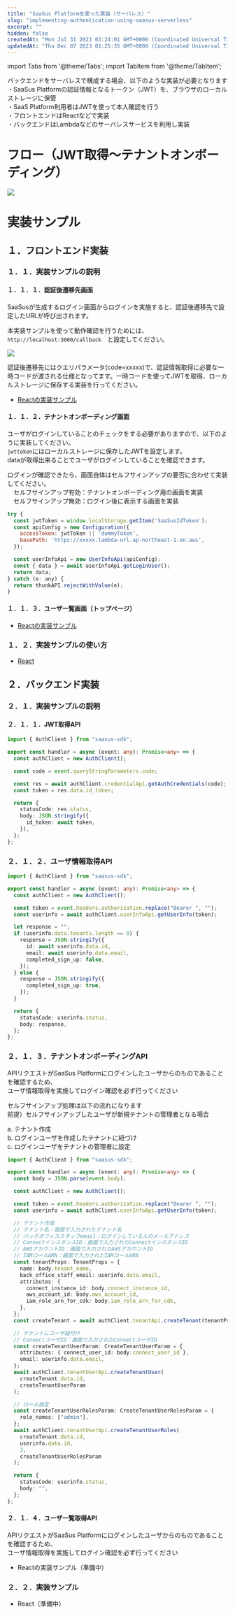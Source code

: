 ```yaml
---
title: "SaaSus Platformを使った実装（サーバレス）"
slug: "implementing-authentication-using-saasus-serverless"
excerpt: ""
hidden: false
createdAt: "Mon Jul 31 2023 03:24:01 GMT+0000 (Coordinated Universal Time)"
updatedAt: "Thu Dec 07 2023 01:25:35 GMT+0000 (Coordinated Universal Time)"
---
```

import Tabs from '@theme/Tabs';
import TabItem from '@theme/TabItem';

バックエンドをサーバレスで構成する場合、以下のような実装が必要となります  
・SaaSus Platformの認証情報となるトークン（JWT）を、ブラウザのローカルストレージに保管  
・SaaS Platform利用者はJWTを使って本人確認を行う  
・フロントエンドはReactなどで実装  
・バックエンドはLambdaなどのサーバレスサービスを利用し実装

# フロー（JWT取得〜テナントオンボーディング）

![](/ja/img/metering-api-sample/image-01.png)

# 実装サンプル

## １．フロントエンド実装

### １．１．実装サンプルの説明

#### １．１．１．認証後遷移先画面

SaaSusが生成するログイン画面からログインを実施すると、認証後遷移先で設定したURLが呼び出されます。

本実装サンプルを使って動作確認を行うためには、  
`http://localhost:3000/callback`　と設定してください。

![](/ja/img/metering-api-sample/image-02.png)

認証後遷移先にはクエリパラメータ(code=xxxxx)で、認証情報取得に必要な一時コードが渡される仕様となってます。一時コードを使ってJWTを取得、ローカルストレージに保存する実装を行ってください。

- <a href="https://github.com/saasus-platform/implementation-sample-front-react/blob/main/src/pages/Callback.tsx" target="_blank">Reactの実装サンプル</a>

#### １．１．２．テナントオンボーディング画面

ユーザがログインしていることのチェックをする必要がありますので、以下のように実装してください。  
`jwttoken`にはローカルストレージに保存したJWTを設定します。  
dataが取得出来ることでユーザがログインしていることを確認できます。

ログインが確認できたら、画面自体はセルフサインアップの要否に合わせて実装してください。  
　セルフサインアップ有効：テナントオンボーディング用の画面を実装  
　セルフサインアップ無効：ログイン後に表示する画面を実装


<Tabs>
<TabItem value="jsx" label="React">

```jsx
try {
  const jwtToken = window.localStorage.getItem('SaaSusIdToken');
  const apiConfig = new Configuration({
    accessToken: jwtToken || 'dummyToken',
    basePath: 'https://xxxxx.lambda-url.ap-northeast-1.on.aws',
  });

  const userInfoApi = new UserInfoApi(apiConfig);
  const { data } = await userInfoApi.getLoginUser();
  return data;
} catch (e: any) {
  return thunkAPI.rejectWithValue(e);
}

```

</TabItem>
</Tabs>

#### １．１．３．ユーザ一覧画面（トップページ）

- <a href="https://github.com/saasus-platform/implementation-sample-front-react/blob/main/src/pages/UserPage.tsx" target="_blank">Reactの実装サンプル</a>

### １．２．実装サンプルの使い方

- <a href="https://github.com/saasus-platform/implementation-sample-front-react/blob/main/README.md" target="_blank">React</a>

## ２．バックエンド実装

### ２．１．実装サンプルの説明

#### ２．１．１．JWT取得API

<Tabs>
<TabItem value="typescript" label="TypeScript">

```typescript
import { AuthClient } from "saasus-sdk";

export const handler = async (event: any): Promise<any> => {
  const authClient = new AuthClient();

  const code = event.queryStringParameters.code;

  const res = await authClient.credentialApi.getAuthCredentials(code);
  const token = res.data.id_token;

  return {
    statusCode: res.status,
    body: JSON.stringify({
      id_token: await token,
    }),
  };
};
```

</TabItem>
</Tabs>

### ２．１．２．ユーザ情報取得API

<Tabs>
<TabItem value="typescript" label="TypeScript">

```typescript
import { AuthClient } from "saasus-sdk";

export const handler = async (event: any): Promise<any> => {
  const authClient = new AuthClient();

  const token = event.headers.authorization.replace("Bearer ", "");
  const userinfo = await authClient.userInfoApi.getUserInfo(token);

  let response = "";
  if (userinfo.data.tenants.length == 0) {
    response = JSON.stringify({
      id: await userinfo.data.id,
      email: await userinfo.data.email,
      completed_sign_up: false,
    });
  } else {
    response = JSON.stringify({
      completed_sign_up: true,
    });
  }

  return {
    statusCode: userinfo.status,
    body: response,
  };
};
```
</TabItem>
</Tabs>

### ２．１．３．テナントオンボーディングAPI

APIリクエストがSaaSus Platformにログインしたユーザからのものであることを確認するため、  
ユーザ情報取得を実施してログイン確認を必ず行ってください

セルフサインアップ処理は以下の流れになります  
前提）セルフサインアップしたユーザが新規テナントの管理者となる場合

a. テナント作成  
b. ログインユーザを作成したテナントに紐づけ  
c. ログインユーザをテナントの管理者に設定

<Tabs>
<TabItem value="typescript" label="TypeScript">

```typescript
import { AuthClient } from "saasus-sdk";

export const handler = async (event: any): Promise<any> => {
  const body = JSON.parse(event.body);

  const authClient = new AuthClient();

  const token = event.headers.authorization.replace("Bearer ", "");
  const userinfo = await authClient.userInfoApi.getUserInfo(token);

  // テナント作成
  // テナント名：画面で入力されたテナント名
  // バックオフィススタッフemail：ログインしている人のメールアドレス
  // ConnectインスタンスID：画面で入力されたConnectインスタンスID
  // AWSアカウントID：画面で入力されたAWSアカウントID
  // IAMロールARN：画面で入力されたIAMロールARN
  const tenantProps: TenantProps = {
    name: body.tenant_name,
    back_office_staff_email: userinfo.data.email,
    attributes: {
      connect_instance_id: body.connect_instance_id,
      aws_account_id: body.aws_account_id,
      iam_role_arn_for_cdk: body.iam_role_arn_for_cdk,
    },
  };
  const createTenant = await authClient.tenantApi.createTenant(tenantProps);

  // テナントにユーザ紐付け
  // ConnectユーザID：画面で入力されたConnectユーザID
  const createTenantUserParam: CreateTenantUserParam = {
    attributes: { connect_user_id: body.connect_user_id },
    email: userinfo.data.email,
  };
  await authClient.tenantUserApi.createTenantUser(
    createTenant.data.id,
    createTenantUserParam
  );

  // ロール設定
  const createTenantUserRolesParam: CreateTenantUserRolesParam = {
    role_names: ["admin"],
  };
  await authClient.tenantUserApi.createTenantUserRoles(
    createTenant.data.id,
    userinfo.data.id,
    3,
    createTenantUserRolesParam
  );

  return {
    statusCode: userinfo.status,
    body: "",
  };
};
```

</TabItem>
</Tabs>

#### ２．１．４．ユーザ一覧取得API

APIリクエストがSaaSus Platformにログインしたユーザからのものであることを確認するため、  
ユーザ情報取得を実施してログイン確認を必ず行ってください

- Reactの実装サンプル（準備中）

### ２．２．実装サンプル

- React（準備中）

